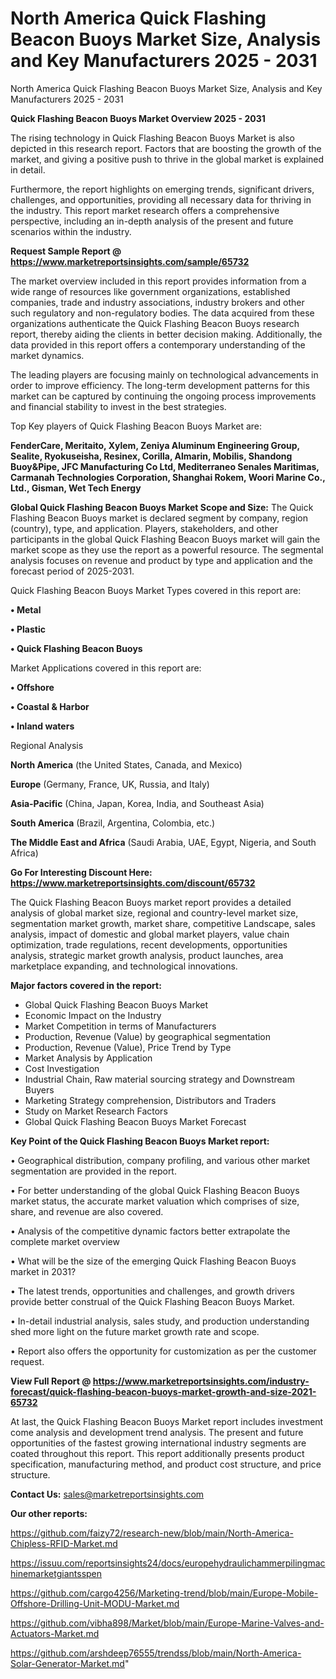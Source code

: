 # North America Quick Flashing Beacon Buoys Market Size, Analysis and Key Manufacturers 2025 - 2031
North America Quick Flashing Beacon Buoys Market Size, Analysis and Key Manufacturers 2025 - 2031

<Strong> Quick Flashing Beacon Buoys Market Overview 2025 - 2031</strong>

The rising technology in Quick Flashing Beacon Buoys Market is also depicted in this research report. Factors that are boosting the growth of the market, and giving a positive push to thrive in the global market is explained in detail.

Furthermore, the report highlights on emerging trends, significant drivers, challenges, and opportunities, providing all necessary data for thriving in the industry. This report market research offers a comprehensive perspective, including an in-depth analysis of the present and future scenarios within the industry.

<strong>Request Sample Report @ <a href=https://www.marketreportsinsights.com/sample/65732>https://www.marketreportsinsights.com/sample/65732</a></strong>

The market overview included in this report provides information from a wide range of resources like government organizations, established companies, trade and industry associations, industry brokers and other such regulatory and non-regulatory bodies. The data acquired from these organizations authenticate the Quick Flashing Beacon Buoys research report, thereby aiding the clients in better decision making. Additionally, the data provided in this report offers a contemporary understanding of the market dynamics.

The leading players are focusing mainly on technological advancements in order to improve efficiency. The long-term development patterns for this market can be captured by continuing the ongoing process improvements and financial stability to invest in the best strategies.

Top Key players of Quick Flashing Beacon Buoys Market are:

<strong>FenderCare, Meritaito, Xylem, Zeniya Aluminum Engineering Group, Sealite, Ryokuseisha, Resinex, Corilla, Almarin, Mobilis, Shandong Buoy&Pipe, JFC Manufacturing Co Ltd, Mediterraneo Senales Maritimas, Carmanah Technologies Corporation, Shanghai Rokem, Woori Marine Co., Ltd., Gisman, Wet Tech Energy</strong>

<strong><b>Global Quick Flashing Beacon Buoys Market Scope and Size:</b></strong>
The Quick Flashing Beacon Buoys market is declared segment by company, region (country), type, and application. Players, stakeholders, and other participants in the global Quick Flashing Beacon Buoys market will gain the market scope as they use the report as a powerful resource. The segmental analysis focuses on revenue and product by type and application and the forecast period of 2025-2031.

Quick Flashing Beacon Buoys Market Types covered in this report are:

<strong>• Metal

• Plastic

• Quick Flashing Beacon Buoys</strong>

Market Applications covered in this report are:

<strong>• Offshore

• Coastal & Harbor

• Inland waters</strong> 

Regional Analysis

<strong>North America</strong> (the United States, Canada, and Mexico)

<strong>Europe</strong> (Germany, France, UK, Russia, and Italy)

<strong>Asia-Pacific</strong> (China, Japan, Korea, India, and Southeast Asia)

<strong>South America</strong> (Brazil, Argentina, Colombia, etc.)

<strong>The Middle East and Africa</strong> (Saudi Arabia, UAE, Egypt, Nigeria, and South Africa)

<strong>Go For Interesting Discount Here: <a href=https://www.marketreportsinsights.com/discount/65732>https://www.marketreportsinsights.com/discount/65732</a></strong>

The Quick Flashing Beacon Buoys market report provides a detailed analysis of global market size, regional and country-level market size, segmentation market growth, market share, competitive Landscape, sales analysis, impact of domestic and global market players, value chain optimization, trade regulations, recent developments, opportunities analysis, strategic market growth analysis, product launches, area marketplace expanding, and technological innovations.

<strong><b>Major factors covered in the report:</b></strong>
<ul>
  <li>Global Quick Flashing Beacon Buoys Market </li>
  <li>Economic Impact on the Industry</li>
  <li>Market Competition in terms of Manufacturers</li>
  <li>Production, Revenue (Value) by geographical segmentation</li>
  <li>Production, Revenue (Value), Price Trend by Type</li>
  <li>Market Analysis by Application</li>
  <li>Cost Investigation</li>
  <li>Industrial Chain, Raw material sourcing strategy and Downstream Buyers</li>
  <li>Marketing Strategy comprehension, Distributors and Traders</li>
  <li>Study on Market Research Factors</li>
  <li>Global Quick Flashing Beacon Buoys Market Forecast</li>
</ul>

<strong><b>Key Point of the Quick Flashing Beacon Buoys Market report:</b></strong>

• Geographical distribution, company profiling, and various other market segmentation are provided in the report.

• For better understanding of the global Quick Flashing Beacon Buoys market status, the accurate market valuation which comprises of size, share, and revenue are also covered.

• Analysis of the competitive dynamic factors better extrapolate the complete market overview

• What will be the size of the emerging Quick Flashing Beacon Buoys market in 2031?

• The latest trends, opportunities and challenges, and growth drivers provide better construal of the Quick Flashing Beacon Buoys Market.

• In-detail industrial analysis, sales study, and production understanding shed more light on the future market growth rate and scope.

• Report also offers the opportunity for customization as per the customer request.

<strong><b>View Full Report @ <a href=https://www.marketreportsinsights.com/industry-forecast/quick-flashing-beacon-buoys-market-growth-and-size-2021-65732>https://www.marketreportsinsights.com/industry-forecast/quick-flashing-beacon-buoys-market-growth-and-size-2021-65732</a></b></strong>


At last, the Quick Flashing Beacon Buoys Market report includes investment come analysis and development trend analysis. The present and future opportunities of the fastest growing international industry segments are coated throughout this report. This report additionally presents product specification, manufacturing method, and product cost structure, and price structure.

<strong>Contact Us:</strong>
sales@marketreportsinsights.com

<strong>Our other reports:</strong>

<a href=https://github.com/faizy72/research-new/blob/main/North-America-Chipless-RFID-Market.md>https://github.com/faizy72/research-new/blob/main/North-America-Chipless-RFID-Market.md</a>

<a href=https://issuu.com/reportsinsights24/docs/europehydraulichammerpilingmachinemarketgiantsspen>https://issuu.com/reportsinsights24/docs/europehydraulichammerpilingmachinemarketgiantsspen</a>

<a href=https://github.com/cargo4256/Marketing-trend/blob/main/Europe-Mobile-Offshore-Drilling-Unit-MODU-Market.md>https://github.com/cargo4256/Marketing-trend/blob/main/Europe-Mobile-Offshore-Drilling-Unit-MODU-Market.md</a>

<a href=https://github.com/vibha898/Market/blob/main/Europe-Marine-Valves-and-Actuators-Market.md>https://github.com/vibha898/Market/blob/main/Europe-Marine-Valves-and-Actuators-Market.md</a>

<a href=https://github.com/arshdeep76555/trendss/blob/main/North-America-Solar-Generator-Market.md>https://github.com/arshdeep76555/trendss/blob/main/North-America-Solar-Generator-Market.md</a>"
